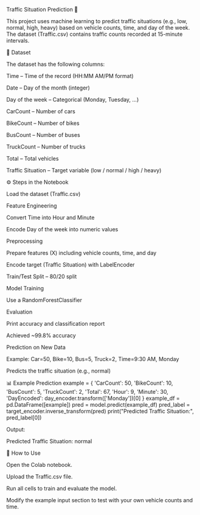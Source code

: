 Traffic Situation Prediction 🚦

This project uses machine learning to predict traffic situations (e.g., low, normal, high, heavy) based on vehicle counts, time, and day of the week. The dataset (Traffic.csv) contains traffic counts recorded at 15-minute intervals.

📂 Dataset

The dataset has the following columns:

Time – Time of the record (HH:MM AM/PM format)

Date – Day of the month (integer)

Day of the week – Categorical (Monday, Tuesday, …)

CarCount – Number of cars

BikeCount – Number of bikes

BusCount – Number of buses

TruckCount – Number of trucks

Total – Total vehicles

Traffic Situation – Target variable (low / normal / high / heavy)

⚙️ Steps in the Notebook

Load the dataset (Traffic.csv)

Feature Engineering

Convert Time into Hour and Minute

Encode Day of the week into numeric values

Preprocessing

Prepare features (X) including vehicle counts, time, and day

Encode target (Traffic Situation) with LabelEncoder

Train/Test Split – 80/20 split

Model Training

Use a RandomForestClassifier

Evaluation

Print accuracy and classification report

Achieved ~99.8% accuracy

Prediction on New Data

Example: Car=50, Bike=10, Bus=5, Truck=2, Time=9:30 AM, Monday

Predicts the traffic situation (e.g., normal)

📊 Example Prediction
example = {
    'CarCount': 50,
    'BikeCount': 10,
    'BusCount': 5,
    'TruckCount': 2,
    'Total': 67,
    'Hour': 9,
    'Minute': 30,
    'DayEncoded': day_encoder.transform(['Monday'])[0]
}
example_df = pd.DataFrame([example])
pred = model.predict(example_df)
pred_label = target_encoder.inverse_transform(pred)
print("Predicted Traffic Situation:", pred_label[0])


Output:

Predicted Traffic Situation: normal

🚀 How to Use

Open the Colab notebook.

Upload the Traffic.csv file.

Run all cells to train and evaluate the model.

Modify the example input section to test with your own vehicle counts and time.
